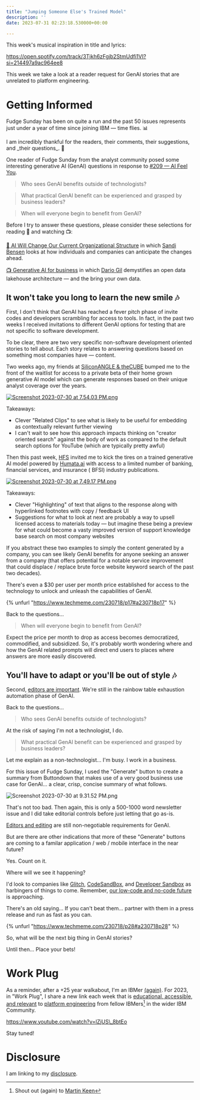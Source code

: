 ```yaml
---
title: "Jumping Someone Else's Trained Model"
description: ''
date: 2023-07-31 02:23:18.530000+00:00

---
```


 

This week's musical inspiration in title and lyrics: 

https://open.spotify.com/track/3Tjkh6zFgjb2StmUdfi1VI?si=214497a9ac964ee8

This week we take a look at a reader request for GenAI stories that are unrelated to platform engineering.

# Getting Informed

Fudge Sunday has been on quite a run and the past 50 issues represents just under a year of time since joining IBM — time flies. 📊

I am incredibly thankful for the readers, their comments, their suggestions, and \_their questions\_. 🙏

One reader of Fudge Sunday from the analyst community posed some interesting generative AI (GenAI) questions in response to [#209 — AI Feel You](https://fudge.org/archive/ai-feel-you/).

> Who sees GenAI benefits outside of technologists?

> What practical GenAI benefit can be experienced and grasped by business leaders?

> When will everyone begin to benefit from GenAI?

Before I try to answer these questions, please consider these selections for reading 📖 and watching 📺:

[📖 AI Will Change Our Current Organizational Structure](https://medium.com/@sandibesen/ai-will-change-our-current-organizational-structure-how-we-can-weather-the-storm-c5b0776aae97) in which [Sandi Bensen](https://www.linkedin.com/in/sandibesen/) looks at how individuals and companies can anticipate the changes ahead.

[📺 Generative AI for business](https://www.youtube.com/watch?v=FrDnPTPgEmk) in which [Dario Gil](https://www.linkedin.com/in/dario-gil-58575713/) demystifies an open data lakehouse architecture — and the bring your own data.

## It won't take you long to learn the new smile 🎶

First, I don't think that GenAI has reached a fever pitch phase of invite codes and developers scrambling for access to tools. In fact, in the past two weeks I received invitations to different GenAI options for testing that are not specific to software development.

To be clear, there are two very specific non-software development oriented stories to tell about. Each story relates to answering questions based on something most companies have — content.

Two weeks ago, my friends at [SiliconANGLE & theCUBE](https://www.thecubeai.com/) bumped me to the front of the waitlist for access to a private beta of their home grown generative AI model which can generate responses based on their unique analyst coverage over the years.

[![Screenshot 2023-07-30 at 7.54.03 PM.png](https://buttondown.imgix.net/images/29d577f0-78bc-4735-b9c3-2ab0da20511e.png?w=960&fit=max)](https://www.thecubeai.com)

Takeaways:

- Clever "Related Clips" to see what is likely to be useful for embedding as contextually relevant further viewing
- I can't wait to see how this approach impacts thinking on "creator oriented search" against the body of work as compared to the default search options for YouTube (which are typically pretty awful)

Then this past week, [HFS](https://www.hfsresearch.com/bfsi/trygenai/) invited me to kick the tires on a trained generative AI model powered by [Humata.ai](https://www.humata.ai) with access to a limited number of banking, financial services, and insurance ( BFSI) industry publications.

[![Screenshot 2023-07-30 at 7.49.17 PM.png](https://buttondown.imgix.net/images/6d9ff13e-d123-4b1b-832b-580e6ac4c65e.png?w=960&fit=max)](https://www.hfsresearch.com/bfsi/trygenai/)

Takeaways:

- Clever "Highlighting" of text that aligns to the response along with hyperlinked footnotes with copy / feedback UI
- Suggestions for what to look at next are probably a way to upsell licensed access to materials today — but imagine these being a preview for what could become a vasty improved version of support knowledge base search on most company websites

If you abstract these two examples to simply the content generated by a company, you can see likely GenAI benefits for anyone seeking an answer from a company (that offers potential for a notable service improvement that could displace / replace brute force website keyword search of the past two decades). 

There's even a $30 per user per month price established for access to the technology to unlock and unleash the capabilities of GenAI.

{% unfurl "https://www.techmeme.com/230718/p17#a230718p17" %}

Back to the questions...

> When will everyone begin to benefit from GenAI?

Expect the price per month to drop as access becomes democratized, commodified, and subsidized. So, it's probably worth wondering where and how the GenAI related prompts will direct end users to places where answers are more easily discovered. 

## You'll have to adapt or you'll be out of style 🎶

Second, [editors are important](https://fudge.org/archive/generative-ai-thru-this/). We're still in the rainbow table exhaustion automation phase of GenAI.

Back to the questions...

> Who sees GenAI benefits outside of technologists?

At the risk of saying I'm not a technologist, I do.

> What practical GenAI benefit can be experienced and grasped by business leaders?

Let me explain as a non-technologist... I'm busy. I work in a business.

For this issue of Fudge Sunday, I used the "Generate" button to create a summary from Buttondown that makes use of a very good business use case for GenAI... a clear, crisp, concise summary of what follows.

![Screenshot 2023-07-30 at 9.31.52 PM.png](https://buttondown.imgix.net/images/80aa2c06-f0fd-4d50-ab39-6307d5b537d6.png?w=960&fit=max) 

That's not too bad. Then again, this is only a 500-1000 word newsletter issue and I did take editorial controls before just letting that go as-is.

[Editors and editing](https://fudge.org/archive/generative-ai-thru-this/) are still non-negotiable requirements for GenAI. 

But are there are other indications that more of these "Generate" buttons are coming to a familar application / web / mobile interface in the near future?

Yes. Count on it.

Where will we see it happening? 

I'd look to companies like [Glitch](https://glitch.com), [CodeSandBox](https://codesandbox.io), and [Developer Sandbox](https://developers.redhat.com/developer-sandbox) as harbingers of things to come. Remember, [our low-code and no-code future](https://sunday.fudge.org/p/fudge-sunday-our-low-code-no-code-past-present-and-future-904238) is approaching.

There's an old saying... If you can't beat them... partner with them in a press release and run as fast as you can.

{% unfurl "https://www.techmeme.com/230718/p28#a230718p28" %}

So, what will be the next big thing in GenAI stories?

Until then… Place your bets!

# Work Plug

As a reminder, after a +25 year walkabout, I'm an IBMer [(again)](https://jaycuthrell.com/about/). For 2023, in "Work Plug", I share a new link each week that is [educational, accessible, and relevant](https://www.youtube.com/watch?v=lZjUS\_8btEo) to [platform engineering](https://www.ibm.com/consulting/platform-engineering-services) from fellow IBMers[^IBMer] in the wider IBM Community.

https://www.youtube.com/watch?v=lZjUS\_8btEo

Stay tuned!

# Disclosure

I am linking to my [disclosure](https://jaycuthrell.com/disclosure/).

[^IBMer]: Shout out (again) to [Martin Keen](https://www.linkedin.com/in/martingkeen/) 
